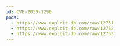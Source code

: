 ```yaml
---
id: CVE-2010-1296
pocs:
  - https://www.exploit-db.com/raw/12751
  - https://www.exploit-db.com/raw/12752
  - https://www.exploit-db.com/raw/12753
---
```

